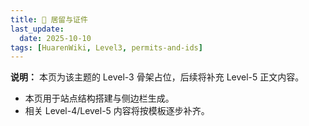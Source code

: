 ```yaml
---
title: 🧾 居留与证件
last_update:
  date: 2025-10-10
tags: [HuarenWiki, Level3, permits-and-ids]
---
```

**说明：** 本页为该主题的 Level-3 骨架占位，后续将补充 Level-5 正文内容。

- 本页用于站点结构搭建与侧边栏生成。
- 相关 Level-4/Level-5 内容将按模板逐步补齐。
